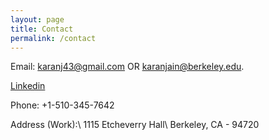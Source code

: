 ```yaml
---
layout: page
title: Contact
permalink: /contact
---
```


Email: [karanj43@gmail.com](mailto:karanj43@gmail.com) OR [karanjain@berkeley.edu](mailto:karanjain@berkeley.edu).

[Linkedin](https://www.linkedin.com/in/karan--jain/)

Phone: +1-510-345-7642

Address (Work):\\
1115 Etcheverry Hall\\
Berkeley, CA - 94720

